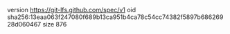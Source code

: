 version https://git-lfs.github.com/spec/v1
oid sha256:13eaa063f247080f689b13ca951b4ca78c54cc74382f5897b68626928d060467
size 876
